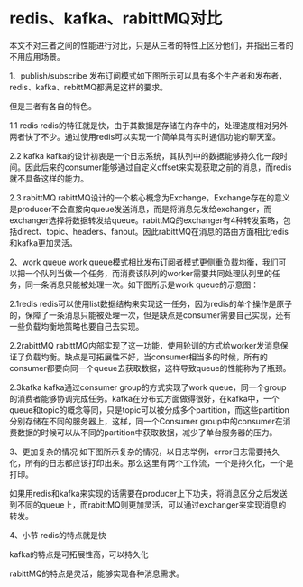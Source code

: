 # redis、kafka、rabittMQ对比

本文不对三者之间的性能进行对比，只是从三者的特性上区分他们，并指出三者的不用应用场景。

1、publish/subscribe
发布订阅模式如下图所示可以具有多个生产者和发布者，redis、kafka、rebittMQ都满足这样的要求。

但是三者有各自的特色。

1.1 redis
redis的特征就是快，由于其数据是存储在内存中的，处理速度相对另外两者快了不少。通过使用redis可以实现一个简单具有实时通信功能的聊天室。

2.2 kafka
kafka的设计初衷是一个日志系统，其队列中的数据能够持久化一段时间。因此后来的consumer能够通过自定义offset来实现获取之前的消息，而redis就不具备这样的能力。

2.3 rabittMQ
rabittMQ设计的一个核心概念为Exchange，Exchange存在的意义是producer不会直接向queue发送消息，而是将消息先发给exchanger，而exchanger选择将数据转发给queue。rabittMQ的exchanger有4种转发策略，包括direct、topic、headers、fanout。因此rabittMQ在消息的路由方面相比redis和kafka更加灵活。

2、work queue
work queue模式相比发布订阅者模式更侧重负载均衡，我们可以把一个队列当做一个任务，而消费该队列的worker需要共同处理队列里的任务，同一条消息只能被处理一次。如下图所示是work queue的示意图：



2.1redis
redis可以使用list数据结构来实现这一任务，因为redis的单个操作是原子的，保障了一条消息只能被处理一次，但是缺点是consumer需要自己实现，还有一些负载均衡地策略也要自己去实现。

2.2rabittMQ
rabittMQ内部实现了这一功能，使用轮训的方式给worker发消息保证了负载均衡。缺点是可拓展性不好，当consumer相当多的时候，所有的consumer都要向同一个queue去获取数据，这样导致queue的性能称为了瓶颈。

2.3kafka
kafka通过consumer group的方式实现了work queue，同一个group的消费者能够协调完成任务。kafka在分布式方面做得很好，在kafka中，一个queue和topic的概念等同，只是topic可以被分成多个partition，而这些partition分别存储在不同的服务器上，这样，同一个Consumer group中的consumer在消费数据的时候可以从不同的partition中获取数据，减少了单台服务器的压力。

3、更加复杂的情况
如下图所示复杂的情况，以日志举例，error日志需要持久化，所有的日志都应该打印出来。那么这里有两个工作流，一个是持久化，一个是打印。



如果用redis和kafka来实现的话需要在producer上下功夫，将消息区分之后发送到不同的queue上，而rabittMQ则更加灵活，可以通过exchanger来实现消息的转发。

4、小节
redis的特点就是快

kafka的特点是可拓展性高，可以持久化

rabittMQ的特点是灵活，能够实现各种消息需求。